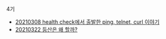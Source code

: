 4기
- [20210308 health check에서 출발한 ping, telnet, curl 이야기](https://toneyparky.tistory.com/59)
- [20210322 등산은 왜 할까?](https://toneyparky.tistory.com/62)